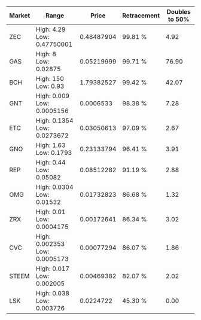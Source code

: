 | Market | Range | Price| Retracement | Doubles to 50% |
| --- | --- | --- | --- | --- |
| ZEC | High: 4.29<br />Low: 0.47750001 | 0.48487904 | 99.81 % | 4.92 |
| GAS | High: 8<br />Low: 0.02875 | 0.05219999 | 99.71 % | 76.90 |
| BCH | High: 150<br />Low: 0.93 | 1.79382527 | 99.42 % | 42.07 |
| GNT | High: 0.009<br />Low: 0.0005156 | 0.0006533 | 98.38 % | 7.28 |
| ETC | High: 0.1354<br />Low: 0.0273672 | 0.03050613 | 97.09 % | 2.67 |
| GNO | High: 1.63<br />Low: 0.1793 | 0.23133794 | 96.41 % | 3.91 |
| REP | High: 0.44<br />Low: 0.05082 | 0.08512282 | 91.19 % | 2.88 |
| OMG | High: 0.0304<br />Low: 0.01532 | 0.01732823 | 86.68 % | 1.32 |
| ZRX | High: 0.01<br />Low: 0.0004175 | 0.00172641 | 86.34 % | 3.02 |
| CVC | High: 0.002353<br />Low: 0.0005173 | 0.00077294 | 86.07 % | 1.86 |
| STEEM | High: 0.017<br />Low: 0.002005 | 0.00469382 | 82.07 % | 2.02 |
| LSK | High: 0.038<br />Low: 0.003726 | 0.0224722 | 45.30 % | 0.00 |
